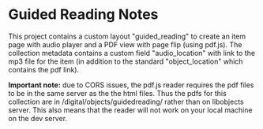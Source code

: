 # Guided Reading Notes

This project contains a custom layout "guided_reading" to create an item page with audio player and a PDF view with page flip (using pdf.js). 
The collection metadata contains a custom field "audio_location" with link to the mp3 file for the item (in addition to the standard "object_location" which contains the pdf link).

**Important note:** due to CORS issues, the pdf.js reader requires the pdf files to be in the same server as the the html files. 
Thus the pdfs for this collection are in /digital/objects/guidedreading/ rather than on libobjects server.
This also means that the reader will not work on your local machine on the dev server.
